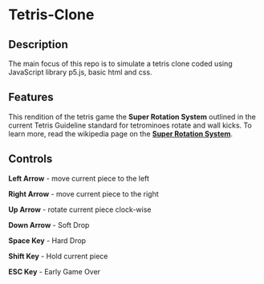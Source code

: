 # Tetris-Clone
## Description
The main focus of this repo is to simulate a tetris clone coded using JavaScript library p5.js, basic html and css.

## Features
This rendition of the tetris game the **Super Rotation System** outlined in the current Tetris Guideline standard for tetrominoes rotate and wall kicks. To learn more, read the wikipedia page on the  [**Super Rotation System**](https://tetris.wiki/Super_Rotation_System).

## Controls
**Left Arrow** - move current piece to the left

**Right Arrow** - move current piece to the right

**Up Arrow** - rotate current piece clock-wise

**Down Arrow** - Soft Drop

**Space Key** - Hard Drop

**Shift Key** - Hold current piece

**ESC Key** - Early Game Over

